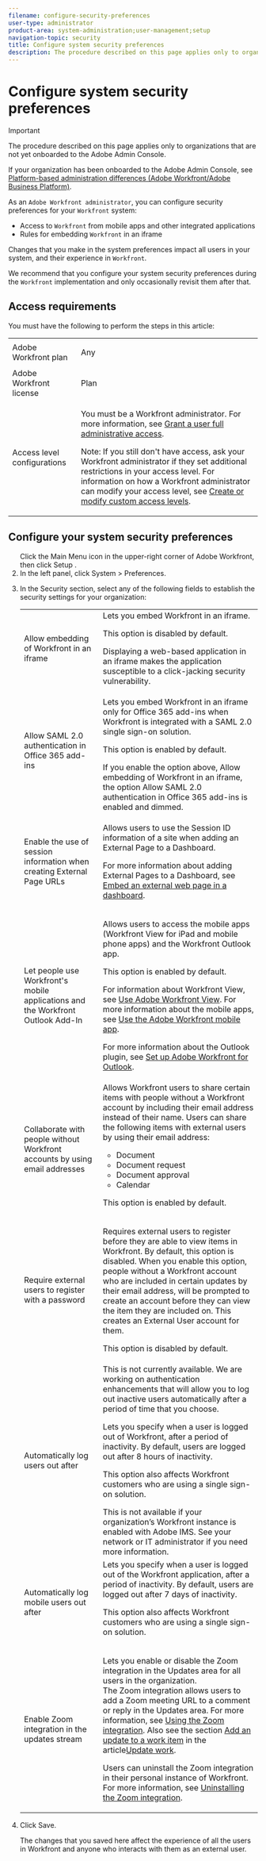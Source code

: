 ```yaml
---
filename: configure-security-preferences
user-type: administrator
product-area: system-administration;user-management;setup
navigation-topic: security
title: Configure system security preferences
description: The procedure described on this page applies only to organizations that are not yet onboarded to the Adobe Admin Console.
---
```


# Configure system security preferences

>[!IMPORTANT]
>
>The procedure described on this page applies only to organizations that are not yet onboarded to the Adobe Admin Console.
>
>If your organization has been onboarded to the Adobe Admin Console, see [Platform-based administration differences (Adobe Workfront/Adobe Business Platform)](../../../administration-and-setup/get-started-wf-administration/actions-in-admin-console.md).

As an `Adobe Workfront administrator`, you can configure security preferences for your `Workfront` system:

* Access to `Workfront` from mobile apps and other integrated applications
* Rules for embedding `Workfront` in an iframe

Changes that you make in the system preferences impact all users in your system, and their experience in `Workfront`.

We recommend that you configure your system security preferences during the `Workfront` implementation and only occasionally revisit them after that.

## Access requirements

You must have the following to perform the steps in this article:

<table cellspacing="0"> 
 <col> 
 <col> 
 <tbody> 
  <tr> 
   <td role="rowheader"><span>Adobe Workfront</span> plan</td> 
   <td> <p>Any</p> </td> 
  </tr> 
  <tr> 
   <td role="rowheader"><span>Adobe Workfront</span> license</td> 
   <td> <p><span>Plan</span> </p> </td> 
  </tr> 
  <tr> 
   <td role="rowheader">Access level configurations</td> 
   <td> <p>You must be a <span>Workfront administrator</span>. For more information, see <a href="../../../administration-and-setup/add-users/configure-and-grant-access/grant-a-user-full-administrative-access.md" class="MCXref xref">Grant a user full administrative access</a>.</p> <p>Note: If you still don't have access, ask your <span>Workfront administrator</span> if they set additional restrictions in your access level. For information on how a <span>Workfront administrator</span> can modify your access level, see <a href="../../../administration-and-setup/add-users/configure-and-grant-access/create-modify-access-levels.md" class="MCXref xref">Create or modify custom access levels</a>.</p> </td> 
  </tr> 
 </tbody> 
</table>

## Configure your system security preferences

<ol> Click the Main Menu icon in the upper-right corner of Adobe Workfront, then click Setup . 
 <li value="2">In the left panel, click <span class="bold">System</span> > <span class="bold">Preferences</span>.<br></li> 
 <li value="3"> <p>In the <span class="bold">Security</span> section, select any of the following fields to establish the security settings for your organization:</p> 
  <table cellspacing="0"> 
   <col> 
   <col> 
   <tbody> 
    <tr> 
     <td role="rowheader"> <p>Allow embedding of <span class="bold">Workfront</span> in an iframe</p> </td> 
     <td>Lets you embed <span>Workfront</span> in an iframe.<p>This option is disabled by default.</p><note type="important">
       Displaying a web-based application in an iframe makes the application susceptible to a click-jacking security vulnerability.
      </note></td> 
    </tr> 
    <tr> 
     <td role="rowheader">Allow SAML 2.0 authentication in Office 365 add-ins</td> 
     <td> <p>Lets you embed <span>Workfront</span> in an iframe only for Office 365 add-ins when <span>Workfront</span> is integrated with a SAML 2.0 single sign-on solution. </p> <p>This option is enabled by default.</p> <note type="note">
        If you enable the option above, 
       <span class="bold">Allow embedding of Workfront in an iframe</span>, the option 
       <span class="bold">Allow SAML 2.0 authentication in Office 365 add-ins</span> is enabled and dimmed.
       <br>
      </note> </td> 
    </tr> 
    <tr> 
     <td role="rowheader">Enable the use of session information when creating External Page URLs</td> 
     <td> <p>Allows users to use the Session ID information of a site when adding an External Page to a Dashboard.<br></p> <p>For more information about adding External Pages to a Dashboard, see <a href="../../../reports-and-dashboards/dashboards/creating-and-managing-dashboards/embed-external-web-page-dashboard.md" class="MCXref xref">Embed an external web page in a dashboard</a>.</p> </td> 
    </tr> 
    <tr> 
     <td role="rowheader">Let people use Workfront's mobile applications and the <span class="bold">Workfront</span> Outlook Add-In</td> 
     <td> <p>Allows users to access the mobile apps (<span>Workfront</span> View for iPad and mobile phone apps) and the <span>Workfront</span> Outlook app.</p> <p>This option is enabled by default. </p> <p>For information about <span>Workfront</span> View, see <a href="../../../workfront-basics/mobile-apps/using-workfront-view/use-workfront-view.md" class="MCXref xref">Use Adobe Workfront View</a>. For more information about the mobile apps, see <a href="../../../workfront-basics/mobile-apps/using-the-workfront-mobile-app/use-the-mobile-app.md" class="MCXref xref">Use the Adobe Workfront mobile app</a>.</p> <p>For more information about the Outlook plugin, see <a href="../../../workfront-integrations-and-apps/using-workfront-with-outlook/set-up-workfront-for-outlook.md" class="MCXref xref">Set up Adobe Workfront for Outlook</a>.</p> </td> 
    </tr> 
    <tr> 
     <td role="rowheader"> <p>Collaborate with people without Workfront accounts by using email addresses</p> </td> 
     <td>Allows <span>Workfront</span> users to share certain items with people without a <span>Workfront</span> account by including their email address instead of their name. Users can share the following items with external users by using their email address:
      <ul>
       <li>Document<br></li>
       <li>Document request<br></li>
       <li>Document approval</li>
       <li>Calendar</li>
      </ul><p>This option is enabled by default.</p></td> 
    </tr> 
    <tr> 
     <td role="rowheader">Require external users to register with a password</td> 
     <td> <p>Requires external users to register before they are able to view items in <span>Workfront</span>. By default, this option is disabled. When you enable this option, people without a <span>Workfront</span> account who are included in certain updates by their email address, will be prompted to create an account before they can view the item they are included on. This creates an External User account for them.</p> <p>This option is disabled by default.</p> </td> 
    </tr> 
    <tr> 
     <td role="rowheader">Automatically log users out after</td> 
     <td> <note type="note">
       This is not currently available. We are working on authentication enhancements that will allow you to log out inactive users automatically after a period of time that you choose.
      </note> <p>Lets you specify when a user is logged out of <span>Workfront</span>, after a period of inactivity. By default, users are logged out after 8 hours of inactivity. </p> <p>This option also affects <span>Workfront</span> customers who are using a single sign-on solution.</p> <note type="note">
       This is not available if your organization’s 
       <span>Workfront</span> instance is enabled with Adobe IMS. See your network or IT administrator if you need more information.
      </note> </td> 
    </tr> 
    <tr> 
     <td role="rowheader">Automatically log mobile users out after </td> 
     <td>Lets you specify when a user is logged out of the <span>Workfront</span> application, after a period of inactivity. By default, users are logged out after 7 days of inactivity. <p>This option also affects <span>Workfront</span> customers who are using a single sign-on solution.</p></td> 
    </tr> 
    <tr> 
     <td role="rowheader"><span class="bold">Enable Zoom integration in the updates stream</span> </td> 
     <td> <p>Lets you enable or disable the Zoom integration in the Updates area for all users in the organization.<br>The Zoom integration allows users to add a Zoom meeting URL to a comment or reply in the Updates area. For more information, see <a href="https://one.workfront.com/s/article/Using-the-Zoom-integration?language=en_US">Using the Zoom integration</a>. Also see the section <a href="../../../workfront-basics/updating-work-items-and-viewing-updates/update-work.md#add" class="MCXref xref">Add an update to a work item</a> in the article<a href="../../../workfront-basics/updating-work-items-and-viewing-updates/update-work.md" class="MCXref xref">Update work</a>.</p> <p>Users can uninstall the Zoom integration in their personal instance of <span>Workfront</span>. For more information, see <a href="https://one.workfront.com/s/article/Uninstalling-the-Zoom-integration?language=en_US">Uninstalling the Zoom integration</a>.</p> </td> 
    </tr> 
   </tbody> 
  </table> </li> 
 <li value="4"> <p>Click <span class="bold">Save</span>.</p> <p>The changes that you saved here affect the experience of all the users in <span>Workfront</span> and anyone who interacts with them as an external user.</p> </li> 
</ol>

